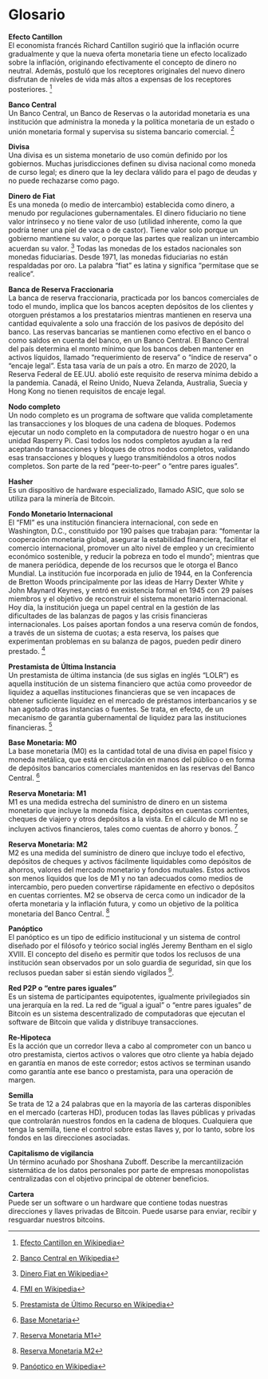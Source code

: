 # Glosario

**Efecto Cantillon**  
El economista francés Richard Cantillon sugirió que la inflación ocurre gradualmente y que la nueva oferta monetaria tiene un efecto localizado sobre la inflación, originando efectivamente el concepto de dinero no neutral. Además, postuló que los receptores originales del nuevo dinero disfrutan de niveles de vida más altos a expensas de los receptores posteriores. [^79]

**Banco Central**  
Un Banco Central, un Banco de Reservas o la autoridad monetaria es una institución que administra la moneda y la política monetaria de un estado o unión monetaria formal y supervisa su sistema bancario comercial. [^80]

**Divisa**  
Una divisa es un sistema monetario de uso común definido por los gobiernos. Muchas jurisdicciones definen su divisa nacional como moneda de curso legal; es dinero que la ley declara válido para el pago de deudas y no puede rechazarse como pago.

**Dinero de Fiat**  
Es una moneda (o medio de intercambio) establecida como dinero, a menudo por regulaciones gubernamentales. El dinero fiduciario no tiene valor intrínseco y no tiene valor de uso (utilidad inherente, como la que podría tener una piel de vaca o de castor). Tiene valor solo porque un gobierno mantiene su valor, o porque las partes que realizan un intercambio acuerdan su valor. [^81]
Todas las monedas de los estados nacionales son monedas fiduciarias. Desde 1971, las monedas fiduciarias no están respaldadas por oro. La palabra “fiat” es latina y significa “permítase que se realice”.

**Banca de Reserva Fraccionaria**  
La banca de reserva fraccionaria, practicada por los bancos comerciales de todo el mundo, implica que los bancos acepten depósitos de los clientes y otorguen préstamos a los prestatarios mientras mantienen en reserva una cantidad equivalente a solo una fracción de los pasivos de depósito del banco. Las reservas bancarias se mantienen como efectivo en el banco o como saldos en cuenta del banco, en un Banco Central. El Banco Central del país determina el monto mínimo que los bancos deben mantener en activos líquidos, llamado “requerimiento de reserva” o “índice de reserva” o “encaje legal”. Esta tasa varía de un país a otro. En marzo de 2020, la Reserva Federal de EE.UU. abolió este requisito de reserva mínima debido a la pandemia. Canadá, el Reino Unido, Nueva Zelanda, Australia, Suecia y Hong Kong no tienen requisitos de encaje legal.

**Nodo completo**  
Un nodo completo es un programa de software que valida completamente las transacciones y los bloques de una cadena de bloques. Podemos ejecutar un nodo completo en la computadora de nuestro hogar o en una unidad Rasperry Pi. Casi todos los nodos completos ayudan a la red aceptando transacciones y bloques de otros nodos completos, validando esas transacciones y bloques y luego transmitiéndolos a otros nodos completos. Son parte de la red “peer-to-peer” o “entre pares iguales”.

**Hasher**  
Es un dispositivo de hardware especializado, llamado ASIC, que solo se utiliza para la minería de Bitcoin.

**Fondo Monetario Internacional**  
El “FMI” es una institución financiera internacional, con sede en Washington, D.C., constituido por 190 países que trabajan para: “fomentar la cooperación monetaria global, asegurar la estabilidad financiera, facilitar el comercio internacional, promover un alto nivel de empleo y un crecimiento económico sostenible, y reducir la pobreza en todo el mundo”; mientras que de manera periódica, depende de los recursos que le otorga el Banco Mundial. La institución fue incorporada en julio de 1944, en la Conferencia de Bretton Woods principalmente por las ideas de Harry Dexter White y John Maynard Keynes, y entró en existencia formal en 1945 con 29 países miembros y el objetivo de reconstruir el sistema monetario internacional. Hoy día, la institución juega un papel central en la gestión de las dificultades de las balanzas de pagos y las crisis financieras internacionales. Los países aportan fondos a una reserva común de fondos, a través de un sistema de cuotas; a esta reserva, los países que experimentan problemas en su balanza de pagos, pueden pedir dinero prestado. [^82]

**Prestamista de Última Instancia**  
Un prestamista de última instancia (de sus siglas en inglés “LOLR”) es aquella institución de un sistema financiero que actúa como proveedor de liquidez a aquellas instituciones financieras que se ven incapaces de obtener suficiente liquidez en el mercado de préstamos interbancarios y se han agotado otras instancias o fuentes. Se trata, en efecto, de un mecanismo de garantía gubernamental de liquidez para las instituciones financieras. [^83]

**Base Monetaria: M0**  
La base monetaria (M0) es la cantidad total de una divisa en papel físico y moneda metálica, que está en circulación en manos del público o en forma de depósitos bancarios comerciales mantenidos en las reservas del Banco Central. [^84]

**Reserva Monetaria: M1**  
M1 es una medida estrecha del suministro de dinero en un sistema monetario que incluye la moneda física, depósitos en cuentas corrientes, cheques de viajero y otros depósitos a la vista. En el cálculo de M1 no se incluyen activos financieros, tales como cuentas de ahorro y bonos. [^85]

**Reserva Monetaria: M2**  
M2 es una medida del suministro de dinero que incluye todo el efectivo, depósitos de cheques y activos fácilmente liquidables como depósitos de ahorros, valores del mercado monetario y fondos mutuales. Estos activos son menos líquidos que los de M1 y no tan adecuados como medios de intercambio, pero pueden convertirse rápidamente en efectivo o depósitos en cuentas corrientes. M2 se observa de cerca como un indicador de la oferta monetaria y la inflación futura, y como un objetivo de la política monetaria del Banco Central. [^86]

**Panóptico**  
El panóptico es un tipo de edificio institucional y un sistema de control diseñado por el filósofo y teórico social inglés Jeremy Bentham en el siglo XVIII. El concepto del diseño es permitir que todos los reclusos de una institución sean observados por un solo guardia de seguridad, sin que los reclusos puedan saber si están siendo vigilados [^87].

**Red P2P o “entre pares iguales”**  
Es un sistema de participantes equipotentes, igualmente privilegiados sin una jerarquía en la red. La red de “igual a igual” o “entre pares iguales” de Bitcoin es un sistema descentralizado de computadoras que ejecutan el software de Bitcoin que valida y distribuye transacciones.

**Re-Hipoteca**  
Es la acción que un corredor lleva a cabo al comprometer con un banco u otro prestamista, ciertos activos o valores que otro cliente ya había dejado en garantía en manos de este corredor; estos activos se terminan usando como garantía ante ese banco o prestamista, para una operación de margen.

**Semilla**  
Se trata de 12 a 24 palabras que en la mayoría de las carteras disponibles en el mercado (carteras HD), producen todas las llaves públicas y privadas que controlarán nuestros fondos en la cadena de bloques. Cualquiera que tenga la semilla, tiene el control sobre estas llaves y, por lo tanto, sobre los fondos en las direcciones asociadas.

**Capitalismo de vigilancia**  
Un término acuñado por Shoshana Zuboff. Describe la mercantilización sistemática de los datos personales por parte de empresas monopolistas centralizadas con el objetivo principal de obtener beneficios.

**Cartera**  
Puede ser un software o un hardware que contiene todas nuestras direcciones y llaves privadas de Bitcoin. Puede usarse para enviar, recibir y resguardar nuestros bitcoins.

[^79]: [Efecto Cantillon en Wikipedia](https://en.wikipedia.org/wiki/Richard_Cantillon)  
[^80]: [Banco Central en Wikipedia](https://en.wikipedia.org/wiki/Central_bank)  
[^81]: [Dinero Fiat en Wikipedia](https://en.wikipedia.org/wiki/Fiat_money)  
[^82]: [FMI en Wikipedia](https://en.wikipedia.org/wiki/International_Monetary_Fund)  
[^83]: [Prestamista de Último Recurso en Wikipedia](https://en.wikipedia.org/wiki/Lender_of_last_resort)  
[^84]: [Base Monetaria](https://www.investopedia.com/terms/m/monetarybase.asp)  
[^85]: [Reserva Monetaria M1](https://www.investopedia.com/terms/m/m1.asp)  
[^86]: [Reserva Monetaria M2](https://www.investopedia.com/terms/m/m2.asp)  
[^87]: [Panóptico en Wikipedia](https://en.wikipedia.org/wiki/Panopticon)
